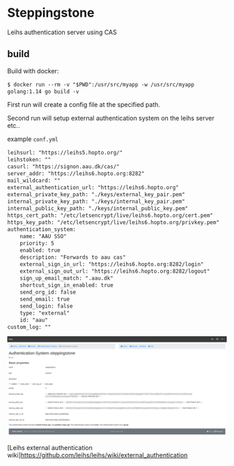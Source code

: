 # Steppingstone
Leihs authentication server using CAS

## build

Build with docker:
```
$ docker run --rm -v "$PWD":/usr/src/myapp -w /usr/src/myapp golang:1.14 go build -v
```
First run will create a config file at the specified path.

Second run will setup external authentication system on the leihs server etc.. 

example `conf.yml`
```
leihsurl: "https://leihs5.hopto.org/"
leihstoken: ""
casurl: "https://signon.aau.dk/cas/"
server_addr: "https://leihs6.hopto.org:8282"
mail_wildcard: ""
external_authentication_url: "https://leihs6.hopto.org"
external_private_key_path: "./keys/external_key_pair.pem"
internal_private_key_path: "./keys/internal_key_pair.pem"
internal_public_key_path: "./keys/internal_public_key.pem"
https_cert_path: "/etc/letsencrypt/live/leihs6.hopto.org/cert.pem"
https_key_path: "/etc/letsencrypt/live/leihs6.hopto.org/privkey.pem"
authentication_system:
    name: "AAU SSO"
    priority: 5
    enabled: true
    description: "Forwards to aau cas"
    external_sign_in_url: "https://leihs6.hopto.org:8282/login"
    external_sign_out_url: "https://leihs6.hopto.org:8282/logout"
    sign_up_email_match: ".aau.dk"
    shortcut_sign_in_enabled: true
    send_org_id: false
    send_email: true
    send_login: false
    type: "external"
    id: "aau"
custom_log: ""

```

![As seen from system admin tab in Leihs](authentication_system.png)

[Leihs external authentication wiki]https://github.com/leihs/leihs/wiki/external_authentication

